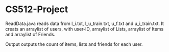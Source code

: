 # CS512-Project
ReadData.java reads data from l_i.txt, l_u_train.txt, u_f.txt and u_i_train.txt. It creats an arraylist of users, with user-ID, arraylist of Lists, arraylist of Items and arraylist of Friends. 

Output outputs the count of items, lists and friends for each user.  